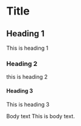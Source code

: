 # Title #

## Heading 1
This is heading 1

### Heading 2
this is heading 2

#### Heading 3
This is heading 3

Body text
This is body text.
